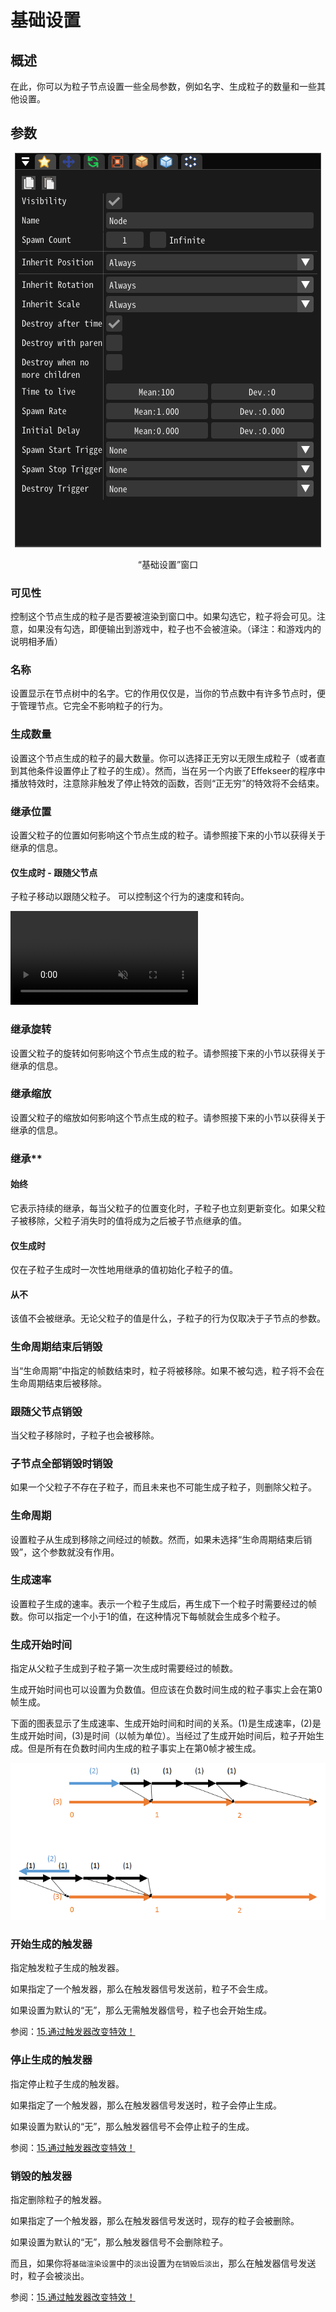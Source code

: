 ﻿# 基础设置

## 概述

在此，你可以为粒子节点设置一些全局参数，例如名字、生成粒子的数量和一些其他设置。

## 参数

<div align="center">
<img src="../../img/Reference/common_parameters_en.png">
<p>“基础设置”窗口</p>
</div>

### 可见性

控制这个节点生成的粒子是否要被渲染到窗口中。如果勾选它，粒子将会可见。注意，如果没有勾选，即便输出到游戏中，粒子也不会被渲染。（译注：和游戏内的说明相矛盾）

### 名称

设置显示在节点树中的名字。它的作用仅仅是，当你的节点数中有许多节点时，便于管理节点。它完全不影响粒子的行为。

### 生成数量

设置这个节点生成的粒子的最大数量。你可以选择正无穷以无限生成粒子（或者直到其他条件设置停止了粒子的生成）。然而，当在另一个内嵌了Effekseer的程序中播放特效时，注意除非触发了停止特效的函数，否则“正无穷”的特效将不会结束。

### 继承位置

设置父粒子的位置如何影响这个节点生成的粒子。请参照接下来的小节以获得关于继承的信息。

#### 仅生成时 - 跟随父节点

子粒子移动以跟随父粒子。
可以控制这个行为的速度和转向。

<div class="video_center"><video autoplay loop="true" muted="true" src="../../movies/Reference/BasicSettings/FollowParent.mp4"/></div>

### 继承旋转

设置父粒子的旋转如何影响这个节点生成的粒子。请参照接下来的小节以获得关于继承的信息。

### 继承缩放

设置父粒子的缩放如何影响这个节点生成的粒子。请参照接下来的小节以获得关于继承的信息。

### 继承**

#### 始终

它表示持续的继承，每当父粒子的位置变化时，子粒子也立刻更新变化。如果父粒子被移除，父粒子消失时的值将成为之后被子节点继承的值。

#### 仅生成时

仅在子粒子生成时一次性地用继承的值初始化子粒子的值。

#### 从不

该值不会被继承。无论父粒子的值是什么，子粒子的行为仅取决于子节点的参数。

### 生命周期结束后销毁

当“生命周期”中指定的帧数结束时，粒子将被移除。如果不被勾选，粒子将不会在生命周期结束后被移除。

### 跟随父节点销毁

当父粒子移除时，子粒子也会被移除。

### 子节点全部销毁时销毁

如果一个父粒子不存在子粒子，而且未来也不可能生成子粒子，则删除父粒子。

### 生命周期

设置粒子从生成到移除之间经过的帧数。然而，如果未选择“生命周期结束后销毁”，这个参数就没有作用。

### 生成速率

设置粒子生成的速率。表示一个粒子生成后，再生成下一个粒子时需要经过的帧数。你可以指定一个小于1的值，在这种情况下每帧就会生成多个粒子。

### 生成开始时间

指定从父粒子生成到子粒子第一次生成时需要经过的帧数。

生成开始时间也可以设置为负数值。但应该在负数时间生成的粒子事实上会在第0帧生成。

下面的图表显示了生成速率、生成开始时间和时间的关系。(1)是生成速率，(2)是生成开始时间，(3)是时间（以帧为单位）。当经过了生成开始时间后，粒子开始生成。但是所有在负数时间内生成的粒子事实上在第0帧才被生成。

![](../../img/Reference/common_generatedTime.png)

### 开始生成的触发器

指定触发粒子生成的触发器。

如果指定了一个触发器，那么在触发器信号发送前，粒子不会生成。

如果设置为默认的“无”，那么无需触发器信号，粒子也会开始生成。

参阅：[15.通过触发器改变特效！](../ToolTutorial/15.md)

### 停止生成的触发器

指定停止粒子生成的触发器。

如果指定了一个触发器，那么在触发器信号发送时，粒子会停止生成。

如果设置为默认的“无”，那么触发器信号不会停止粒子的生成。

参阅：[15.通过触发器改变特效！](../ToolTutorial/15.md)

### 销毁的触发器

指定删除粒子的触发器。

如果指定了一个触发器，那么在触发器信号发送时，现存的粒子会被删除。

如果设置为默认的“无”，那么触发器信号不会删除粒子。

而且，如果你将`基础渲染设置`中的`淡出`设置为`在销毁后淡出`，那么在触发器信号发送时，粒子会被淡出。

参阅：[15.通过触发器改变特效！](../ToolTutorial/15.md)
